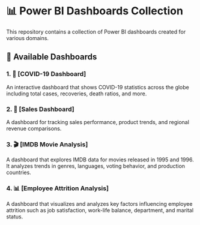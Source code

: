 # 📊 Power BI Dashboards Collection

This repository contains a collection of Power BI dashboards created for various domains.

## 🧾 Available Dashboards

### 1. 🦠 [COVID-19 Dashboard]
An interactive dashboard that shows COVID-19 statistics across the globe including total cases, recoveries, death ratios, and more.

### 2. 💼 [Sales Dashboard]
A dashboard for tracking sales performance, product trends, and regional revenue comparisons.

### 3. 🎬 [IMDB Movie Analysis]
A dashboard that explores IMDB data for movies released in 1995 and 1996. It analyzes trends in genres, languages, voting behavior, and production countries.

### 4. 📊 [Employee Attrition Analysis]
A dashboard that visualizes and analyzes key factors influencing employee attrition such as job satisfaction, work-life balance, department, and marital status.
